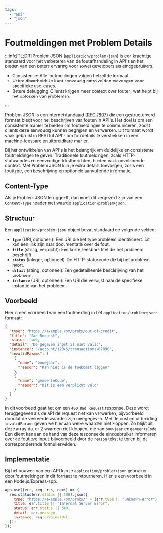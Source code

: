 ```yaml
---
tags:
  - "api"
  - "json"
---
```


# Foutmeldingen met Problem Details

:::info[TL;DR] Problem JSON (`application/problem+json`) is een krachtige
standaard voor het verbeteren van de foutafhandeling in API's en het bieden van
een betere ervaring voor zowel developers als eindgebruikers.

- Consistentie: Alle foutmeldingen volgen hetzelfde formaat.
- Uitbreidbaarheid: Je kunt eenvoudig extra velden toevoegen voor specifieke
  use-cases.
- Betere debugging: Clients krijgen meer context over fouten, wat helpt bij het
  oplossen van problemen.

:::

Problem JSON is een internetstandaard
([RFC 7807](https://datatracker.ietf.org/doc/html/rfc7807)) die een
gestructureerd formaat biedt voor het beschrijven van fouten in API's. Het doel
is om een consistente manier te bieden om foutmeldingen te communiceren, zodat
clients deze eenvoudig kunnen begrijpen en verwerken. Dit formaat wordt vaak
gebruikt in RESTful API's om foutdetails te verstrekken in een machine-leesbare
en uitbreidbare manier.

Bij het ontwikkelen van API's is het belangrijk om duidelijke en consistente
foutmeldingen te geven. Traditionele foutmeldingen, zoals HTTP-statuscodes en
eenvoudige tekstberichten, bieden vaak onvoldoende context. Met Problem JSON kun
je extra details toevoegen, zoals een fouttype, een beschrijving en optionele
aanvullende informatie.

## Content-Type

Als je Problem JSON teruggeeft, dan moet dit vergezeld zijn van een
`Content-Type` header met waarde `application/problem+json`.

## Structuur

Een `application/problem+json`-object bevat standaard de volgende velden:

- **`type`** (URI, optioneel): Een URI die het type probleem identificeert. Dit
  kan een link zijn naar documentatie over de fout.
- **`title`** (string, verplicht): Een korte, leesbare titel die het probleem
  beschrijft.
- **`status`** (integer, optioneel): De HTTP-statuscode die bij het probleem
  hoort.
- **`detail`** (string, optioneel): Een gedetailleerde beschrijving van het
  probleem.
- **`instance`** (URI, optioneel): Een URI die verwijst naar de specifieke
  instantie van het probleem.

## Voorbeeld

Hier is een voorbeeld van een foutmelding in het
`application/problem+json`-formaat:

```json
{
  "type": "https://example.com/probs/out-of-credit",
  "title": "Bad Request",
  "status": 400,
  "detail": "De gegeven input is niet valid",
  "instance": "/account/12345/transactions/67890",
  "invalidParams": [
    {
      "name": "bouwjaar",
      "reason": "Kan niet in de toekomst liggen"
    },
    {
      "name": "gemeenteCode",
      "reason": "Dit is een verplicht veld"
    }
  ]
}
```

In dit voorbeeld gaat het om een `400 Bad Request` response. Deze wordt
teruggegeven als de API de request niet kan verwerken, bijvoorbeeld doordat de
verkeerde waarden zijn meegegeven. Met de custom uitbreiding `invalidParams`
geven we hier aan welke waarden niet kloppen. Zo blijkt uit deze array dat er 2
waarden niet kloppen, die van `bouwjaar` en `gemeenteCode`. Een client kan aan
de hand van deze response de eindgebruiker informeren over de foutieve input,
bijvoorbeeld door de `reason` tekst te tonen bij de corresponderende
formuliervelden.

## Implementatie

Bij het bouwen van een API kun je `application/problem+json` gebruiken door
foutmeldingen in dit formaat te retourneren. Hier is een voorbeeld in een
Node.js/Express-app:

```javascript
app.use((err, req, res, next) => {
  res.status(err.status || 500).json({
    type: "https://example.com/probs/" + (err.type || "unknown-error"),
    title: err.title || "Internal Server Error",
    status: err.status || 500,
    detail: err.message,
    instance: req.originalUrl,
  });
});
```
